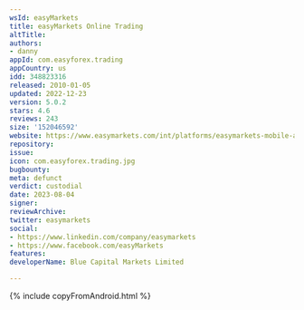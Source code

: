 ```yaml
---
wsId: easyMarkets
title: easyMarkets Online Trading
altTitle: 
authors:
- danny
appId: com.easyforex.trading
appCountry: us
idd: 348823316
released: 2010-01-05
updated: 2022-12-23
version: 5.0.2
stars: 4.6
reviews: 243
size: '152046592'
website: https://www.easymarkets.com/int/platforms/easymarkets-mobile-app/
repository: 
issue: 
icon: com.easyforex.trading.jpg
bugbounty: 
meta: defunct
verdict: custodial
date: 2023-08-04
signer: 
reviewArchive: 
twitter: easymarkets
social:
- https://www.linkedin.com/company/easymarkets
- https://www.facebook.com/easyMarkets
features: 
developerName: Blue Capital Markets Limited

---
```


{% include copyFromAndroid.html %}

